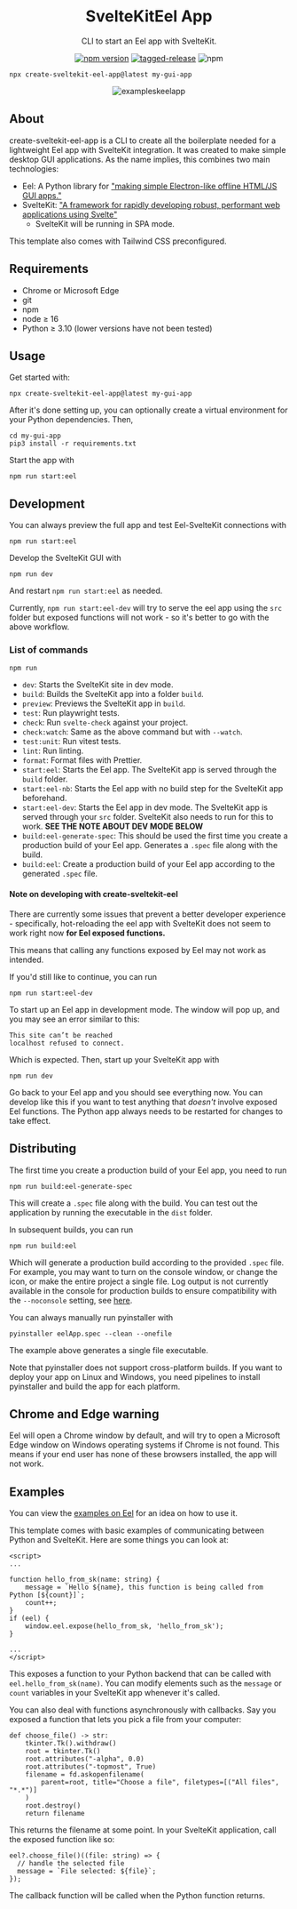 <h1 align="center">
  SvelteKitEel App
</h1>

<p align="center">
  CLI to start an Eel app with SvelteKit.
</p>

<div align="center">

[![npm version](https://badge.fury.io/js/create-sveltekit-eel-app.svg)](https://badge.fury.io/js/create-sveltekit-eel-app)
[![tagged-release](https://github.com/WiIIiamTang/create-sveltekit-eel-app/actions/workflows/tagged-release.yml/badge.svg)](https://github.com/WiIIiamTang/create-sveltekit-eel-app/actions/workflows/tagged-release.yml)
![npm](https://img.shields.io/npm/dy/create-sveltekit-eel-app)

</div>

```
npx create-sveltekit-eel-app@latest my-gui-app
```

<div align="center">

![exampleskeelapp](https://user-images.githubusercontent.com/48343678/215373055-6cb73a55-9d1f-4b56-89c3-0f4e8211e781.png)

</div>

## About

create-sveltekit-eel-app is a CLI to create all the boilerplate needed for a lightweight Eel app with SvelteKit integration. It was created to make simple desktop GUI applications. As the name implies, this combines two main technologies:

- Eel: A Python library for ["making simple Electron-like offline HTML/JS GUI apps."](https://github.com/python-eel/Eel)
- SvelteKit: ["A framework for rapidly developing robust, performant web applications using Svelte"](https://kit.svelte.dev/docs/introduction)
  - SvelteKit will be running in SPA mode.

This template also comes with Tailwind CSS preconfigured.

## Requirements

- Chrome or Microsoft Edge
- git
- npm
- node ≥ 16
- Python ≥ 3.10 (lower versions have not been tested)

## Usage

Get started with:

```
npx create-sveltekit-eel-app@latest my-gui-app
```

After it's done setting up, you can optionally create a virtual environment for your Python dependencies. Then,

```
cd my-gui-app
pip3 install -r requirements.txt
```

Start the app with

```
npm run start:eel
```

## Development

You can always preview the full app and test Eel-SvelteKit connections with

```
npm run start:eel
```

Develop the SvelteKit GUI with

```
npm run dev
```

And restart `npm run start:eel` as needed.

Currently, `npm run start:eel-dev` will try to serve the eel app using the `src` folder but exposed functions will not work - so it's better to go with the above workflow.

### List of commands

`npm run`

- `dev`: Starts the SvelteKit site in dev mode.
- `build`: Builds the SvelteKit app into a folder `build`.
- `preview`: Previews the SvelteKit app in `build`.
- `test`: Run playwright tests.
- `check`: Run `svelte-check` against your project.
- `check:watch`: Same as the above command but with `--watch`.
- `test:unit`: Run vitest tests.
- `lint`: Run linting.
- `format`: Format files with Prettier.
- `start:eel`: Starts the Eel app. The SvelteKit app is served through the `build` folder.
- `start:eel-nb`: Starts the Eel app with no build step for the SvelteKit app beforehand.
- `start:eel-dev`: Starts the Eel app in dev mode. The SvelteKit app is served through your `src` folder. SvelteKit also needs to run for this to work. **SEE THE NOTE ABOUT DEV MODE BELOW**
- `build:eel-generate-spec`: This should be used the first time you create a production build of your Eel app. Generates a `.spec` file along with the build.
- `build:eel`: Create a production build of your Eel app according to the generated `.spec` file.

#### Note on developing with create-sveltekit-eel

There are currently some issues that prevent a better developer experience - specifically, hot-reloading the eel app with SvelteKit does not seem to work right now **for Eel exposed functions.**

This means that calling any functions exposed by Eel may not work as intended.

If you'd still like to continue, you can run

```
npm run start:eel-dev
```

To start up an Eel app in development mode. The window will pop up, and you may see an error similar to this:

```
This site can’t be reached
localhost refused to connect.
```

Which is expected. Then, start up your SvelteKit app with

```
npm run dev
```

Go back to your Eel app and you should see everything now. You can develop like this if you want to test anything that _doesn't_ involve exposed Eel functions. The Python app always needs to be restarted for changes to take effect.

## Distributing

The first time you create a production build of your Eel app, you need to run

```
npm run build:eel-generate-spec
```

This will create a `.spec` file along with the build. You can test out the application by running the executable in the `dist` folder.

In subsequent builds, you can run

```
npm run build:eel
```

Which will generate a production build according to the provided `.spec` file. For example, you may want to turn on the console window, or change the icon, or make the entire project a single file. Log output is not currently available in the console for production builds to ensure compatibility with the `--noconsole` setting, see [here](https://github.com/python-eel/Eel/issues/654).

You can always manually run pyinstaller with

```
pyinstaller eelApp.spec --clean --onefile
```

The example above generates a single file executable.

Note that pyinstaller does not support cross-platform builds. If you want to deploy your app on Linux and Windows, you need pipelines to install pyinstaller and build the app for each platform.

## Chrome and Edge warning

Eel will open a Chrome window by default, and will try to open a Microsoft Edge window on Windows operating systems if Chrome is not found. This means if your end user has none of these browsers installed, the app will not work.

## Examples

You can view the [examples on Eel](https://github.com/python-eel/Eel/tree/master/examples) for an idea on how to use it.

This template comes with basic examples of communicating between Python and SvelteKit. Here are some things you can look at:

```svelte
<script>
...

function hello_from_sk(name: string) {
    message = `Hello ${name}, this function is being called from Python [${count}]`;
    count++;
}
if (eel) {
    window.eel.expose(hello_from_sk, 'hello_from_sk');
}

...
</script>
```

This exposes a function to your Python backend that can be called with `eel.hello_from_sk(name)`. You can modify elements such as the `message` or `count` variables in your SvelteKit app whenever it's called.

You can also deal with functions asynchronously with callbacks. Say you exposed a function that lets you pick a file from your computer:

```python3
def choose_file() -> str:
    tkinter.Tk().withdraw()
    root = tkinter.Tk()
    root.attributes("-alpha", 0.0)
    root.attributes("-topmost", True)
    filename = fd.askopenfilename(
        parent=root, title="Choose a file", filetypes=[("All files", "*.*")]
    )
    root.destroy()
    return filename
```

This returns the filename at some point. In your SvelteKit application, call the exposed function like so:

```svelte
eel?.choose_file()((file: string) => {
  // handle the selected file
  message = `File selected: ${file}`;
});
```

The callback function will be called when the Python function returns.
